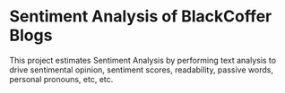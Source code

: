 # Sentiment Analysis of BlackCoffer Blogs
 This project estimates Sentiment Analysis  by performing text analysis to drive sentimental opinion, sentiment scores, readability, passive words, personal pronouns, etc, etc. 
